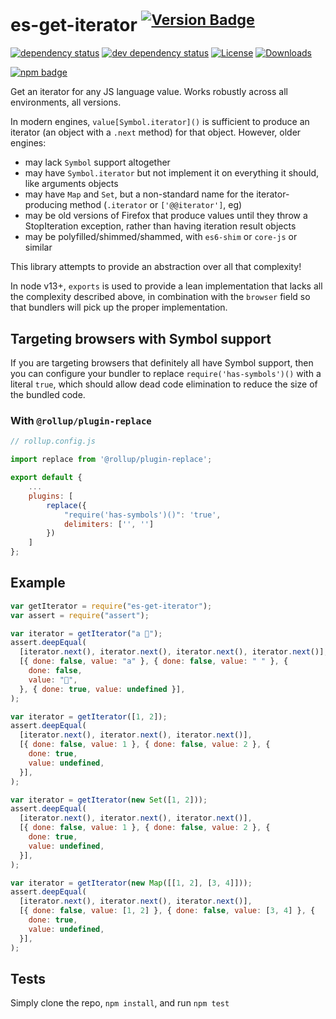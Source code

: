 # es-get-iterator <sup> [![Version Badge][npm-version-svg]][package-url]</sup>

[![dependency status][deps-svg]][deps-url]
[![dev dependency status][dev-deps-svg]][dev-deps-url]
[![License][license-image]][license-url]
[![Downloads][downloads-image]][downloads-url]

[![npm badge][npm-badge-png]][package-url]

Get an iterator for any JS language value. Works robustly across all
environments, all versions.

In modern engines, `value[Symbol.iterator]()` is sufficient to produce an
iterator (an object with a `.next` method) for that object. However, older
engines:

- may lack `Symbol` support altogether
- may have `Symbol.iterator` but not implement it on everything it should, like
  arguments objects
- may have `Map` and `Set`, but a non-standard name for the iterator-producing
  method (`.iterator` or `['@@iterator']`, eg)
- may be old versions of Firefox that produce values until they throw a
  StopIteration exception, rather than having iteration result objects
- may be polyfilled/shimmed/shammed, with `es6-shim` or `core-js` or similar

This library attempts to provide an abstraction over all that complexity!

In node v13+, `exports` is used to provide a lean implementation that lacks all
the complexity described above, in combination with the `browser` field so that
bundlers will pick up the proper implementation.

## Targeting browsers with Symbol support

If you are targeting browsers that definitely all have Symbol support, then you
can configure your bundler to replace `require('has-symbols')()` with a literal
`true`, which should allow dead code elimination to reduce the size of the
bundled code.

### With `@rollup/plugin-replace`

```js
// rollup.config.js

import replace from '@rollup/plugin-replace';

export default {
	...
	plugins: [
		replace({
			"require('has-symbols')()": 'true',
			delimiters: ['', '']
		})
	]
};
```

## Example

```js
var getIterator = require("es-get-iterator");
var assert = require("assert");

var iterator = getIterator("a 💩");
assert.deepEqual(
  [iterator.next(), iterator.next(), iterator.next(), iterator.next()],
  [{ done: false, value: "a" }, { done: false, value: " " }, {
    done: false,
    value: "💩",
  }, { done: true, value: undefined }],
);

var iterator = getIterator([1, 2]);
assert.deepEqual(
  [iterator.next(), iterator.next(), iterator.next()],
  [{ done: false, value: 1 }, { done: false, value: 2 }, {
    done: true,
    value: undefined,
  }],
);

var iterator = getIterator(new Set([1, 2]));
assert.deepEqual(
  [iterator.next(), iterator.next(), iterator.next()],
  [{ done: false, value: 1 }, { done: false, value: 2 }, {
    done: true,
    value: undefined,
  }],
);

var iterator = getIterator(new Map([[1, 2], [3, 4]]));
assert.deepEqual(
  [iterator.next(), iterator.next(), iterator.next()],
  [{ done: false, value: [1, 2] }, { done: false, value: [3, 4] }, {
    done: true,
    value: undefined,
  }],
);
```

## Tests

Simply clone the repo, `npm install`, and run `npm test`

[package-url]: https://npmjs.org/package/es-get-iterator
[npm-version-svg]: https://versionbadg.es/ljharb/es-get-iterator.svg
[deps-svg]: https://david-dm.org/ljharb/es-get-iterator.svg
[deps-url]: https://david-dm.org/ljharb/es-get-iterator
[dev-deps-svg]: https://david-dm.org/ljharb/es-get-iterator/dev-status.svg
[dev-deps-url]: https://david-dm.org/ljharb/es-get-iterator#info=devDependencies
[npm-badge-png]: https://nodei.co/npm/es-get-iterator.png?downloads=true&stars=true
[license-image]: https://img.shields.io/npm/l/es-get-iterator.svg
[license-url]: LICENSE
[downloads-image]: https://img.shields.io/npm/dm/es-get-iterator.svg
[downloads-url]: https://npm-stat.com/charts.html?package=es-get-iterator
